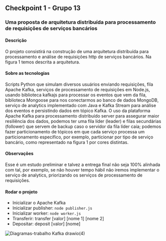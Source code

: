 ## Checkpoint 1 - Grupo 13
### Uma proposta de arquitetura distribuída para processamento de requisições de serviços bancários

#### Descrição
O projeto consistirá na construção de uma arquitetura distribuída para
processamento e análise de requisições http de serviços bancários. Na figura 1 temos
descrita a arquitetura.

#### Sobre as tecnologias
Scripts Python que simulam diversos usuários enviando requisições,
fila Apache Kafka, serviços de processamento de requisições em Node.js, usando biblioteca
kafkajs para processar os eventos que vem da fila, biblioteca Mongoose para nos
conectarmos ao banco de dados MongoDB, serviço de analytics implementado com Java e
Kafka Stream para análise dos eventos e persistindo dados em tópico Kafka. O uso da
plataforma Apache Kafka para processamento distribuído server para assegurar maior
resiliência dos dados, podemos ter uma fila líder (leader) e filas secundárias (follower) que
servem de backup caso o servidor da fila líder caia; podemos fazer particionamento de
tópicos em que cada serviço processa um particionamento específico, por exemplo,
particionar por tipo de serviço bancário, como representado na figura 1 por cores distintas.

#### Observações 
Esse é um estudo preliminar e talvez a entrega final não seja 100% alinhada
com tal, por exemplo, se não houver tempo hábil não iremos implementar o serviço de
analytics, priorizando os serviços de processamento de requisições.

#### Rodar o projeto

* Inicializar o Apache Kafka
* Inicializar publisher: `node publisher.js`
* Inicializar worker: `node worker.js`
* Transferir: transfer [valor] [nome 1] [nome 2]
* Depositar: deposit [valor] [nome]

![Diagramas-trabalho Kafka drawio(4)](https://user-images.githubusercontent.com/26654992/228016119-16947482-0e91-47ac-a62a-0f04c1596891.png)
